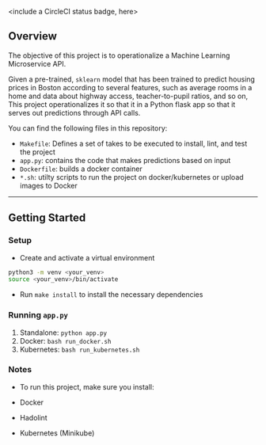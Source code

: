 <include a CircleCI status badge, here>

## Overview

The objective of this project is to operationalize a Machine Learning Microservice API. 

Given a pre-trained, `sklearn` model that has been trained to predict housing prices in Boston according to several features, such as average rooms in a home and data about highway access, teacher-to-pupil ratios, and so on, This project operationalizes it so that it in a Python flask app so that it serves out predictions through API calls.

You can find the following files in this repository:
- `Makefile`: Defines a set of takes to be executed to install, lint, and test the project
- `app.py`: contains the code that makes predictions based on input
- `Dockerfile`: builds a docker container
- `*.sh`: utilty scripts to run the project on docker/kubernetes or upload images to Docker

---

## Getting Started

### Setup

* Create and activate a virtual environment 
```bash
python3 -m venv <your_venv>
source <your_venv>/bin/activate
```
* Run `make install` to install the necessary dependencies

### Running `app.py`

1. Standalone:  `python app.py`
2. Docker:  `bash run_docker.sh`
3. Kubernetes:  `bash run_kubernetes.sh`

### Notes
* To run this project, make sure you install:

* Docker
* Hadolint
* Kubernetes (Minikube)
